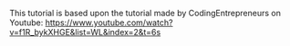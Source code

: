 This tutorial is based upon the tutorial made by CodingEntrepreneurs on Youtube: https://www.youtube.com/watch?v=f1R_bykXHGE&list=WL&index=2&t=6s
